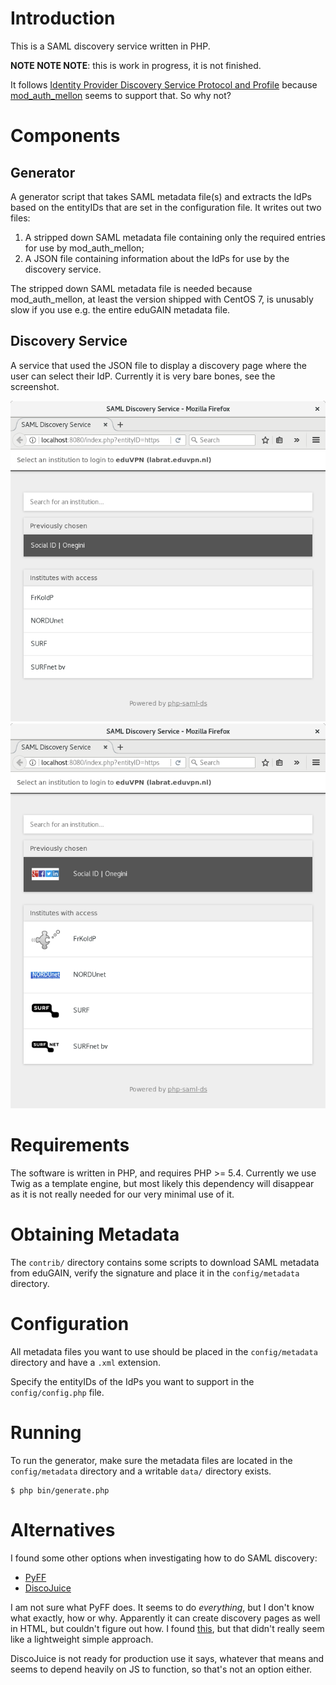 # Introduction

This is a SAML discovery service written in PHP.

**NOTE NOTE NOTE**: this is work in progress, it is not finished.

It follows 
[Identity Provider Discovery Service Protocol and Profile](https://docs.oasis-open.org/security/saml/Post2.0/sstc-saml-idp-discovery.pdf) 
because [mod_auth_mellon](https://github.com/UNINETT/mod_auth_mellon) 
seems to support that. So why not?

# Components

## Generator

A generator script that takes SAML metadata file(s) and extracts the IdPs based 
on the entityIDs that are set in the configuration file. It writes out two 
files:

1. A stripped down SAML metadata file containing only the required entries for
   use by mod_auth_mellon;
2. A JSON file containing information about the IdPs for use by the discovery
   service.

The stripped down SAML metadata file is needed because mod_auth_mellon, at 
least the version shipped with CentOS 7, is unusably slow if you use e.g. the 
entire eduGAIN metadata file.

## Discovery Service

A service that used the JSON file to display a discovery page where the user
can select their IdP. Currently it is very bare bones, see the screenshot.

![screenshot](contrib/screenshot.png)
![screenshot](contrib/screenshot_logos.png)

# Requirements

The software is written in PHP, and requires PHP >= 5.4. Currently we use Twig
as a template engine, but most likely this dependency will disappear as it is 
not really needed for our very minimal use of it. 

# Obtaining Metadata

The `contrib/` directory contains some scripts to download SAML metadata from
eduGAIN, verify the signature and place it in the `config/metadata` directory.

# Configuration

All metadata files you want to use should be placed in the `config/metadata` 
directory and have a `.xml` extension. 

Specify the entityIDs of the IdPs you want to support in the 
`config/config.php` file.

# Running

To run the generator, make sure the metadata files are located in the 
`config/metadata` directory and a writable `data/` directory exists.

    $ php bin/generate.php

# Alternatives

I found some other options when investigating how to do SAML discovery:

* [PyFF](https://github.com/leifj/pyFF/)
* [DiscoJuice](http://discojuice.org/)

I am not sure what PyFF does. It seems to do _everything_, but I don't know 
what exactly, how or why. Apparently it can create discovery pages as well in 
HTML, but couldn't figure out how. I found 
[this](https://wiki.surfnet.nl/pages/viewpage.action?pageId=50106503), but that 
didn't really seem like a lightweight simple approach.

DiscoJuice is not ready for production use it says, whatever that means and 
seems to depend heavily on JS to function, so that's not an option either.
